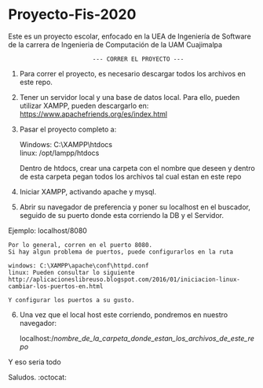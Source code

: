 # Proyecto-Fis-2020
Este es un proyecto escolar, enfocado en la UEA de Ingeniería de Software de la carrera de Ingenieria de Computación de la UAM Cuajimalpa

                            --- CORRER EL PROYECTO ---

1. Para correr el proyecto, es necesario descargar todos los archivos en este repo.
2. Tener un servidor local y una base de datos local. Para ello, pueden utilizar XAMPP, pueden descargarlo en: https://www.apachefriends.org/es/index.html

3. Pasar el proyecto completo a:
    
    Windows: C:\XAMPP\htdocs\
    linux: /opt/lampp/htdocs
    
    Dentro de htdocs, crear una carpeta con el nombre que deseen y dentro de esta carpeta pegan todos los archivos tal cual estan en este repo

4. Iniciar XAMPP, activando apache y mysql.

5. Abrir su navegador de preferencia y poner su localhost en el buscador, seguido de su puerto donde esta corriendo la DB y el Servidor.

Ejemplo:
  localhost/8080
  
    Por lo general, corren en el puerto 8080. 
    Si hay algun problema de puertos, puede configurarlos en la ruta
  
    windows: C:\XAMPP\apache\conf\httpd.conf
    linux: Pueden consultar lo siguiente http://aplicacioneslibreuso.blogspot.com/2016/01/iniciacion-linux-cambiar-los-puertos-en.html
  
    Y configurar los puertos a su gusto.
  
 6. Una vez que el local host este corriendo, pondremos en nuestro navegador:
  
    localhost:/_nombre_de_la_carpeta_donde_estan_los_archivos_de_este_repo_
  
  Y eso seria todo

Saludos. :octocat:
